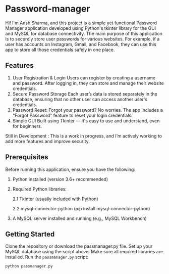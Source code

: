 # Password-manager
Hi! I'm Ansh Sharma, and this project is a simple yet functional Password Manager application developed using Python's tkinter library for the GUI and MySQL for database connectivity.
The main purpose of this application is to securely store user passwords for various websites. For example, if a user has accounts on Instagram, Gmail, and Facebook, they can use this app to store all those credentials safely in one place.

## Features
1. User Registration & Login
    Users can register by creating a username and password. After logging in, they can store and manage their website credentials.
2. Secure Password Storage
    Each user’s data is stored separately in the database, ensuring that no other user can access another user's credentials.
3. Password Reset:
    Forgot your password? No worries. The app includes a "Forgot Password" feature to reset your login credentials.
4. Simple GUI
    Built using Tkinter — it's easy to use and understand, even for beginners.

Still in Development : This is a work in progress, and I’m actively working to add more features and improve security.

## Prerequisites
Before running this application, ensure you have the following:
1. Python installed (version 3.6+ recommended)
2. Required Python libraries:
   
   2.1 Tkinter (usually included with Python)
   
   2.2 mysql-connector-python (pip install mysql-connector-python)
3. A MySQL server installed and running (e.g., MySQL Workbench)

## Getting Started
Clone the repository or download the passmanager.py file.
Set up your MySQL database using the script above.
Make sure all required libraries are installed.
Run the ```passmanager.py``` script:

```bash
python passmanager.py 
